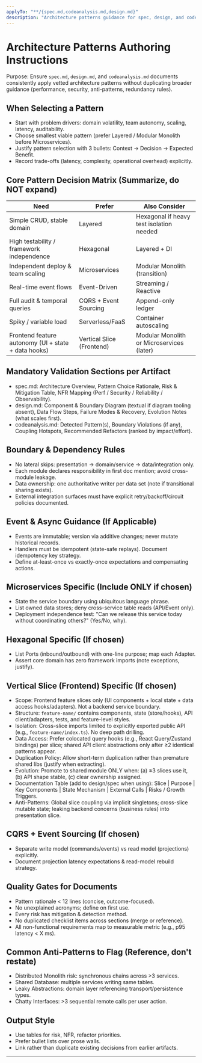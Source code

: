 ```yaml
---
applyTo: "**/{spec.md,codeanalysis.md,design.md}"
description: "Architecture patterns guidance for spec, design, and code analysis artifacts"
---
```


# Architecture Patterns Authoring Instructions

Purpose: Ensure `spec.md`, `design.md`, and `codeanalysis.md` documents consistently apply vetted architecture patterns without duplicating broader guidance (performance, security, anti-patterns, redundancy rules).

## When Selecting a Pattern
- Start with problem drivers: domain volatility, team autonomy, scaling, latency, auditability.
- Choose smallest viable pattern (prefer Layered / Modular Monolith before Microservices).
- Justify pattern selection with 3 bullets: Context → Decision → Expected Benefit.
- Record trade-offs (latency, complexity, operational overhead) explicitly.

## Core Pattern Decision Matrix (Summarize, do NOT expand)
| Need | Prefer | Also Consider |
|------|--------|---------------|
| Simple CRUD, stable domain | Layered | Hexagonal if heavy test isolation needed |
| High testability / framework independence | Hexagonal | Layered + DI |
| Independent deploy & team scaling | Microservices | Modular Monolith (transition) |
| Real-time event flows | Event-Driven | Streaming / Reactive |
| Full audit & temporal queries | CQRS + Event Sourcing | Append-only ledger |
| Spiky / variable load | Serverless/FaaS | Container autoscaling |
| Frontend feature autonomy (UI + state + data hooks) | Vertical Slice (Frontend) | Modular Monolith or Microservices (later) |

## Mandatory Validation Sections per Artifact
- spec.md: Architecture Overview, Pattern Choice Rationale, Risk & Mitigation Table, NFR Mapping (Perf / Security / Reliability / Observability).
- design.md: Component & Boundary Diagram (textual if diagram tooling absent), Data Flow Steps, Failure Modes & Recovery, Evolution Notes (what scales first).
- codeanalysis.md: Detected Pattern(s), Boundary Violations (if any), Coupling Hotspots, Recommended Refactors (ranked by impact/effort).

## Boundary & Dependency Rules
- No lateral skips: presentation → domain/service → data/integration only.
- Each module declares responsibility in first doc mention; avoid cross-module leakage.
- Data ownership: one authoritative writer per data set (note if transitional sharing exists).
- External integration surfaces must have explicit retry/backoff/circuit policies documented.

## Event & Async Guidance (If Applicable)
- Events are immutable; version via additive changes; never mutate historical records.
- Handlers must be idempotent (state-safe replays). Document idempotency key strategy.
- Define at-least-once vs exactly-once expectations and compensating actions.

## Microservices Specific (Include ONLY if chosen)
- State the service boundary using ubiquitous language phrase.
- List owned data stores; deny cross-service table reads (API/Event only).
- Deployment independence test: "Can we release this service today without coordinating others?" (Yes/No, why).

## Hexagonal Specific (If chosen)
- List Ports (inbound/outbound) with one-line purpose; map each Adapter.
- Assert core domain has zero framework imports (note exceptions, justify).

## Vertical Slice (Frontend) Specific (If chosen)
- Scope: Frontend feature slices only (UI components + local state + data access hooks/adapters). Not a backend service boundary.
- Structure: `feature-name/` contains components, state (store/hooks), API client/adapters, tests, and feature-level styles.
- Isolation: Cross-slice imports limited to explicitly exported public API (e.g., `feature-name/index.ts`). No deep path drilling.
- Data Access: Prefer colocated query hooks (e.g., React Query/Zustand bindings) per slice; shared API client abstractions only after ≥2 identical patterns appear.
- Duplication Policy: Allow short-term duplication rather than premature shared libs (justify when extracting).
- Evolution: Promote to shared module ONLY when: (a) ≥3 slices use it, (b) API shape stable, (c) clear ownership assigned.
- Documentation Table (add to design/spec when using): Slice | Purpose | Key Components | State Mechanism | External Calls | Risks / Growth Triggers.
- Anti-Patterns: Global slice coupling via implicit singletons; cross-slice mutable state; leaking backend concerns (business rules) into presentation slice.

## CQRS + Event Sourcing (If chosen)
- Separate write model (commands/events) vs read model (projections) explicitly.
- Document projection latency expectations & read-model rebuild strategy.

## Quality Gates for Documents
- Pattern rationale < 12 lines (concise, outcome-focused).
- No unexplained acronyms; define on first use.
- Every risk has mitigation & detection method.
- No duplicated checklist items across sections (merge or reference).
- All non-functional requirements map to measurable metric (e.g., p95 latency < X ms).

## Common Anti-Patterns to Flag (Reference, don't restate)
- Distributed Monolith risk: synchronous chains across >3 services.
- Shared Database: multiple services writing same tables.
- Leaky Abstractions: domain layer referencing transport/persistence types.
- Chatty Interfaces: >3 sequential remote calls per user action.

## Output Style
- Use tables for risk, NFR, refactor priorities.
- Prefer bullet lists over prose walls.
- Link rather than duplicate existing decisions from earlier artifacts.

---